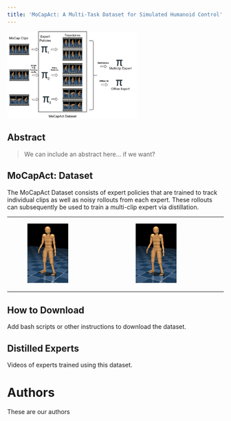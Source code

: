 ```yaml
---
title: 'MoCapAct: A Multi-Task Dataset for Simulated Humanoid Control' layout: default
---
```


<style>thead { display: none; }</style>

<img src="assets/MoCapAct.jpg" alt="overview" width="60%">


## Abstract

> We can include an abstract here... if we want?

## MoCapAct: Dataset

The MoCapAct Dataset consists of expert policies that are trained to track individual clips as well as noisy rollouts from each expert. These rollouts can subsequently be used to train a multi-clip expert via distillation.

<table>
<tr> 
<td><figure> <img src="assets/cmu_humanoid.png" alt="house_lumber_agent" data-alt="assets/cmu_humanoid.png" width="60%"/> </figure></td>

<td>
<figure> <img src="assets/cmu_humanoid.png" alt="house_lumber_bot" data-alt="assets/cmu_humanoid.png" width="60%" /> </figure></td>
</tr>
</table>

## How to Download

Add bash scripts or other instructions to download the dataset.

## Distilled Experts

Videos of experts trained using this dataset.

# Authors

These are our authors